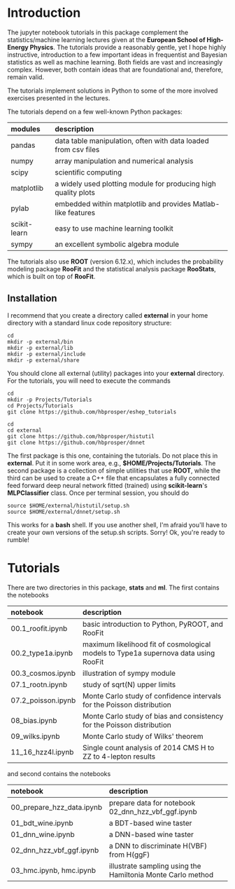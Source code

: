# Introduction
The jupyter notebook tutorials in this package complement the statistics/machine learning lectures given at the __European School of High-Energy Physics__. The tutorials provide a reasonably gentle, yet I hope highly instructive, introduction to a few important ideas in frequentist and Bayesian statistics as well as machine learning. Both fields are vast and increasingly complex. However, both contain ideas that are foundational and, therefore, remain valid. 

The tutorials implement solutions in Python to some of the more involved exercises presented in the lectures. 

The tutorials depend on a few well-known Python packages:

| __modules__   | __description__     |
| :---          | :---        |
| pandas        | data table manipulation, often with data loaded from csv files |
| numpy         | array manipulation and numerical analysis      |
| scipy         | scientific computing    |
| matplotlib    | a widely used plotting module for producing high quality plots |
| pylab         | embedded within matplotlib and provides Matlab-like features |
| scikit-learn  | easy to use machine learning toolkit |
| sympy         | an excellent symbolic algebra module |

The tutorials also use __ROOT__ (version 6.12.x), which includes the probability modeling package __RooFit__ and the statistical analysis package __RooStats__, which is built on top of __RooFit__.
 
  
  
## Installation
I recommend that you create a directory called __external__ in your home directory with a standard linux code repository structure:
```
cd
mkdir -p external/bin
mkdir -p external/lib
mkdir -p external/include
mkdir -p external/share
```
You should clone all external (utility) packages into your __external__ directory. For the tutorials, you will need to execute the commands
```
cd
mkdir -p Projects/Tutorials
cd Projects/Tutorials
git clone https://github.com/hbprosper/eshep_tutorials

cd
cd external
git clone https://github.com/hbprosper/histutil
git clone https://github.com/hbprosper/dnnet
```
The first package is this one, containing the tutorials. Do not place this in __external__. Put it in some work area, e.g., __$HOME/Projects/Tutorials__. The second package is a collection of simple utilities that use __ROOT__, while the third can be used to create a C++ file that encapsulates a fully connected feed forward deep neural network fitted (trained) using __scikit-learn__'s __MLPClassifier__ class. Once per terminal session, you should do
```
source $HOME/external/histutil/setup.sh
source $HOME/external/dnnet/setup.sh
```
This works for a __bash__ shell. If you use another shell, I'm afraid you'll have to create your own versions of the setup.sh scripts. Sorry! Ok, you're ready to rumble!

# Tutorials
There are two directories in this package, __stats__ and __ml__. The first contains the notebooks

| __notebook__ | __description__ |
| :---         | :--- |
| 00.1_roofit.ipynb | basic introduction to Python, PyROOT, and RooFit |
| 00.2_type1a.ipynb | maximum likelihood fit of cosmological models to Type1a supernova data using RooFit |
| 00.3_cosmos.ipynb | illustration of sympy module |
| 07.1_rootn.ipynb  | study of sqrt(N) upper limits |
| 07.2_poisson.ipynb| Monte Carlo study of confidence intervals for the Poisson distribution | 
| 08_bias.ipynb     | Monte Carlo study of bias and consistency for the Poisson distribution |
| 09_wilks.ipynb    | Monte Carlo study of Wilks' theorem |
| 11_16_hzz4l.ipynb | Single count analysis of 2014 CMS H to ZZ to 4-lepton results |

and second contains the notebooks

| __notebook__ | __description__ |
| :---         | :--- |
| 00_prepare_hzz_data.ipynb | prepare data for notebook 02_dnn_hzz_vbf_ggf.ipynb |
| 01_bdt_wine.ipynb         | a BDT-based wine taster |
| 01_dnn_wine.ipynb           | a DNN-based wine taster |
| 02_dnn_hzz_vbf_ggf.ipynb    | a DNN to discriminate H(VBF) from H(ggF) |
| 03_hmc.ipynb, hmc.ipynb     | illustrate sampling using the Hamiltonia Monte Carlo method      |         


